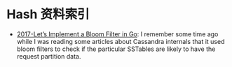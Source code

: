 # Hash 资料索引

- [2017-Let’s Implement a Bloom Filter in Go](https://codeburst.io/lets-implement-a-bloom-filter-in-go-b2da8a4b849f): I remember some time ago while I was reading some articles about Cassandra internals that it used bloom filters to check if the particular SSTables are likely to have the request partition data.
